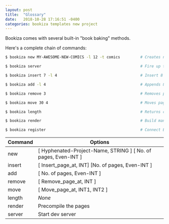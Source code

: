 ```yaml
---
layout: post
title:  "Glossary"
date:   2018-10-28 17:16:51 -0400
categories: bookiza templates new project
---
```


Bookiza comes with several built-in "book baking" methods. 


Here's a complete chain of commands:

```bash
$ bookiza new MY-AWESOME-NEW-COMICS -l 12 -t comics         # Creates new project for comics with 24 pages
```
```bash
$ bookiza server                                            # Fire up the server, load book to localhost:4567
```
```bash
$ bookiza insert 7 -l 4                                     # Insert 8 blank pages starting at page_no. 7
```
```bash
$ bookiza add -l 4                                          # Appends 8 blank pages to the book
```
```bash
$ bookiza remove 3                                          # Removes page_no 3 and moves its content to `trash/`
```
```bash
$ bookiza move 30 4                                         # Moves page_no 30 to page_no 4
```
```bash
$ bookiza length                                            # Returns current length of the book
```
```bash
$ bookiza render                                            # Build manuscript 
```
```bash
$ bookiza register                                          # Connect Bookiza with Bubblin Client
```



Command       | Options
------------- | ------------------------
new           | [ Hyphenated-Project-Name, STRING ] [ No. of pages, Even-INT ]
insert        | [ Insert_page_at, INT] [No. of pages, Even-INT ]
add           | [ No. of pages, Even-INT ]
remove        | [ Remove_page_at, INT ]
move          | [ Move_page_at, INT1, INT2 ]
length        | *None*
render        | Precompile the pages
server        | Start dev server